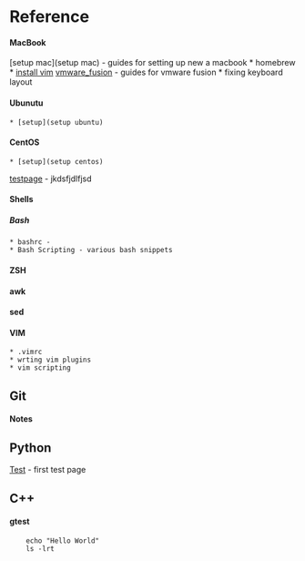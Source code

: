 # Reference

#### MacBook
[setup mac](setup mac) - guides for setting up new a macbook
    * homebrew
    * [install vim](vim)
[vmware_fusion](vmware_fusion) - guides for vmware fusion
    * fixing keyboard layout
#### Ubunutu
    * [setup](setup ubuntu)
#### CentOS   
    * [setup](setup centos)

[testpage](testpage) - jkdsfjdlfjsd

#### Shells
##### Bash
    * bashrc -       
    * Bash Scripting - various bash snippets
#### ZSH
#### awk
#### sed

#### VIM
    * .vimrc
    * wrting vim plugins
    * vim scripting

## Git
#### Notes

## Python
[Test](Test.md) - first test page 

## C++
#### gtest

    

```shell
    echo "Hello World"
    ls -lrt
```
    
